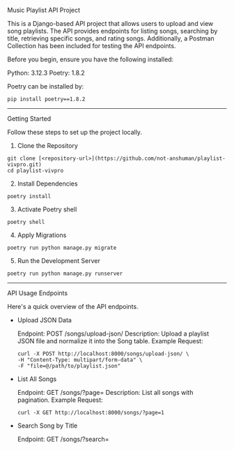 Music Playlist API Project

This is a Django-based API project that allows users to upload and view song playlists. The API provides endpoints for listing songs, searching by title, retrieving specific songs, and rating songs. Additionally, a Postman Collection has been included for testing the API endpoints.

Before you begin, ensure you have the following installed:

Python: 3.12.3
Poetry: 1.8.2

Poetry can be installed by:
```
pip install poetry==1.8.2
```

----------------------------------------------------------------------------------------------

Getting Started

Follow these steps to set up the project locally.
1. Clone the Repository

```
git clone [<repository-url>](https://github.com/not-anshuman/playlist-vivpro.git)
cd playlist-vivpro
```

2. Install Dependencies

```
poetry install
```

3. Activate Poetry shell

```
poetry shell
```

4. Apply Migrations

```
poetry run python manage.py migrate
```

5. Run the Development Server

```
poetry run python manage.py runserver
```

----------------------------------------------------------------------------------------------

API Usage
Endpoints

Here's a quick overview of the API endpoints.

- Upload JSON Data

  Endpoint: POST /songs/upload-json/
  Description: Upload a playlist JSON file and normalize it into the Song table.
  Example Request:
  ```
  curl -X POST http://localhost:8000/songs/upload-json/ \
  -H "Content-Type: multipart/form-data" \
  -F "file=@/path/to/playlist.json"
  ```

- List All Songs

  Endpoint: GET /songs/?page=<number>
  Description: List all songs with pagination.
  Example Request:
  ```
  curl -X GET http://localhost:8000/songs/?page=1
  ```

- Search Song by Title

  Endpoint: GET /songs/?search=<title>
  Description: Search songs by title.
  Example Request:
  ```
  curl -X GET http://localhost:8000/songs/?search=3AM
  ```

- Retrieve a Specific Song

  Endpoint: GET /songs/{id}/
  Description: Retrieve a specific song by ID.
  Example Request:
  ```
  curl -X GET http://localhost:8000/songs/5vYA1mW9g2Coh1HUFUSmlb/
  ```

- Rate a Song

  Endpoint: POST /rate-song/{id}/
  Description: Rate a song (1-5 stars).
  Example Request:
  ```
  curl -X POST http://localhost:8000/rate-song/5vYA1mW9g2Coh1HUFUSmlb/ \
  -H "Content-Type: application/json" \
  -d '{
    "rating": 5
  }'
  ```

----------------------------------------------------------------------------------------------

Postman Collection

To simplify testing, a Postman Collection is included:

  Import the Collection:
      Open Postman.
      Click Import.
      Select the JSON file: Music Playlist API.postman_collection.json.
  Use the Predefined Requests to interact with the API.
